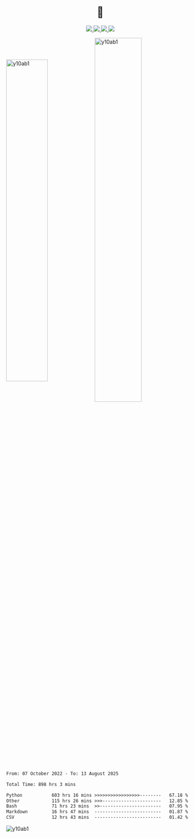 <h1 align="center">👋</h1>

<p align='center'>

  <a href="mailto:yuehpo.peng@gmail.com">
      <img src="https://img.shields.io/badge/Gmail-D14836?style=for-the-badge&logo=gmail&logoColor=white&link=mailto:yuehpo.peng@gmail.com" />
  </a>
  <a href="https://www.linkedin.com/in/yueh-po-peng/">
      <img src="https://img.shields.io/badge/linkedin-%230077B5.svg?&style=for-the-badge&logo=linkedin&logoColor=white" />
  </a>
  <a href="https://y10ab1.github.io/CV.pdf">
      <img src="https://img.shields.io/badge/CV-Download-4A90E2?style=for-the-badge&logo=adobeacrobatreader&logoColor=white" />
  </a>
  <a href="https://scholar.google.com/citations?user=uFf4DmoAAAAJ">
      <img src="https://img.shields.io/badge/Google%20Scholar-Profile-34A853?style=for-the-badge&logo=google-scholar&logoColor=white" />
  </a>

</p>

<img align="center" style="width: 47%" src="https://github-readme-stats.vercel.app/api?username=y10ab1&show_icons=true&locale=en&theme=radical" alt="y10ab1" /><img align="center" style="width: 50%" src="https://github-readme-streak-stats.herokuapp.com/?user=y10ab1&&theme=radical" alt="y10ab1" />


<!--START_SECTION:waka-->

```txt
From: 07 October 2022 - To: 13 August 2025

Total Time: 898 hrs 3 mins

Python           603 hrs 16 mins >>>>>>>>>>>>>>>>>--------   67.18 %
Other            115 hrs 26 mins >>>----------------------   12.85 %
Bash             71 hrs 23 mins  >>-----------------------   07.95 %
Markdown         16 hrs 47 mins  -------------------------   01.87 %
CSV              12 hrs 43 mins  -------------------------   01.42 %
```

<!--END_SECTION:waka-->
<!--img align="center" style="width: 50% " src="https://github-readme-stats.vercel.app/api/top-langs?username=y10ab1&show_icons=true&locale=en&layout=compact&theme=radical" alt="y10ab1" /-->
<p align="left"> <img src="https://komarev.com/ghpvc/?username=y10ab1&label=Profile%20views&color=0e75b6&style=flat" alt="y10ab1" /> </p>

